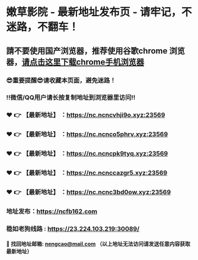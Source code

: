 # 嫩草影院 - 最新地址发布页 - 请牢记，不迷路，不翻车！

## 請不要使用国产浏览器，推荐使用谷歌chrome 浏览器，<a href = "https://www.google.cn/chrome/">请点击这里下载chrome手机浏览器</a>

### :sunglasses:重要提醒:sunglasses:请收藏本页面，避免迷路！
### ‼️微信/QQ用户请长按复制地址到浏览器里访问‼️

### :heart: :point_right: 【最新地址】 ：https://nc.ncncvhji9o.xyz:23569
### :heart: :point_right: 【最新地址】 ：https://nc.ncnco5phrv.xyz:23569
### :heart: :point_right: 【最新地址】 ：https://nc.ncncpk9tyq.xyz:23569
### :heart: :point_right: 【最新地址】 ：https://nc.ncnccazgr5.xyz:23569
### :heart: :point_right: 【最新地址】 ：https://nc.ncnc3bd0ow.xyz:23569

### 地址发布：https://ncfb162.com
### 稳如老狗线路 : https://23.224.103.219:30089/

#### :e-mail: __找回地址邮箱: nengcao@mail.com （以上地址无法访问请发送任意内容获取最新地址）__
